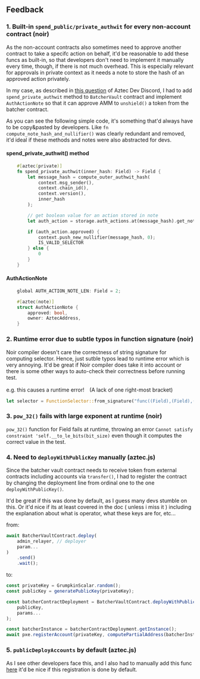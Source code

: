 ## Feedback

### 1. Built-in `spend_public/private_authwit` for every non-account contract (noir)

As the non-account contracts also sometimes need to approve another contract to take a specifc action on behalf, it'd be reasonable to add these funcs as built-in, so that developers don't need to implement it manually every time, though, if there is not much overhead. This is especially relevant for approvals in private context as it needs a note to store the hash of an approved action privately.

In my case, as described in [this question](https://discord.com/channels/1144692727120937080/1235201898542272582) of Aztec Dev Discord, I had to add `spend_private_authwit` method to `BatcherVault` contract and implement `AuthActionNote` so that it can approve AMM to `unshield()` a token from the batcher contract.

As you can see the following simple code, it's something that'd always have to be copy&pasted by developers. Like `fn compute_note_hash_and_nullifier()` was clearly redundant and removed, it'd ideal if these methods and notes were also abstracted for devs.

#### spend_private_authwit() method

```rust
    #[aztec(private)]
    fn spend_private_authwit(inner_hash: Field) -> Field {
        let message_hash = compute_outer_authwit_hash(
            context.msg_sender(),
            context.chain_id(),
            context.version(),
            inner_hash
        );

        // get boolean value for an action stored in note
        let auth_action = storage.auth_actions.at(message_hash).get_note(false);

        if (auth_action.approved) {
            context.push_new_nullifier(message_hash, 0);
            IS_VALID_SELECTOR
        } else {
            0
        }
    }
```

#### AuthActionNote

```rust
    global AUTH_ACTION_NOTE_LEN: Field = 2;

    #[aztec(note)]
    struct AuthActionNote {
        approved: bool,
        owner: AztecAddress,
    }
```

### 2. Runtime error due to subtle typos in function signature (noir)

Noir compiler doesn't care the correctness of string signature for computing selector. Hence, just sutble typos lead to runtime error which is very annoying. It'd be great if Noir compiler does take it into account or there is some other ways to auto-check their correctness before running test.

e.g. this causes a runtime error!　(A lack of one right-most bracket)

```rust
let selector = FunctionSelector::from_signature("func((Field),(Field),(Field)")
```

### 3. `pow_32()` fails with large exponent at runtime (noir)

`pow_32()` function for Field fails at runtime, throwing an error `Cannot satisfy constraint 'self.__to_le_bits(bit_size)` even though it computes the correct value in the test.

### 4. Need to `deployWithPublicKey` manually (aztec.js)

Since the batcher vault contract needs to receive token from external contracts including accounts via `transfer()`, I had to register the contract by changing the deployment line from ordinal one to the one `deployWithPublicKey()`.

It'd be great if this was done by default, as I guess many devs stumble on this. Or it'd nice if its at least covered in the doc ( unless i miss it ) including the explanation about what is operator, what these keys are for, etc...

from:

```js
await BatcherVaultContract.deploy(
	admin_relayer, // deployer
	param...
)
	.send()
	.wait();
```

to:

```js
const privateKey = GrumpkinScalar.random();
const publicKey = generatePublicKey(privateKey);

const batcherContractDeployment = BatcherVaultContract.deployWithPublicKey(
	publicKey,
	params...
);

const batcherInstance = batcherContractDeployment.getInstance();
await pxe.registerAccount(privateKey, computePartialAddress(batcherInstance));
```

### 5. `publicDeployAccounts` by default (aztec.js)

As I see other developers face this, and I also had to manually add this func [here](./test/utils/deploy.ts) it'd be nice if this registration is done by default.
